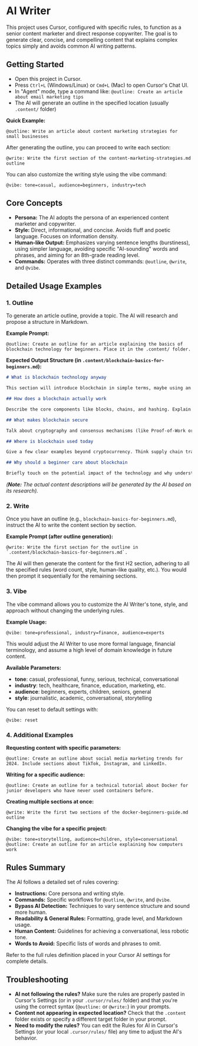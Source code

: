 # AI Writer

This project uses Cursor, configured with specific rules, to function as a senior content marketer and direct response copywriter. The goal is to generate clear, concise, and compelling content that explains complex topics simply and avoids common AI writing patterns.

## Getting Started

- Open this project in Cursor.
- Press `Ctrl+L` (Windows/Linux) or `Cmd+L` (Mac) to open Cursor's Chat UI.
- In "Agent" mode, type a command like: `@outline: Create an article about email marketing tips`
- The AI will generate an outline in the specified location (usually `.content/` folder)

**Quick Example:**

```
@outline: Write an article about content marketing strategies for small businesses
```

After generating the outline, you can proceed to write each section:

```
@write: Write the first section of the content-marketing-strategies.md outline
```

You can also customize the writing style using the vibe command:

```
@vibe: tone=casual, audience=beginners, industry=tech
```

## Core Concepts

- **Persona:** The AI adopts the persona of an experienced content marketer and copywriter.
- **Style:** Direct, informational, and concise. Avoids fluff and poetic language. Focuses on information density.
- **Human-like Output:** Emphasizes varying sentence lengths (burstiness), using simpler language, avoiding specific "AI-sounding" words and phrases, and aiming for an 8th-grade reading level.
- **Commands:** Operates with three distinct commands: `@outline`, `@write`, and `@vibe`.

## Detailed Usage Examples

### 1. Outline

To generate an article outline, provide a topic. The AI will research and propose a structure in Markdown.

**Example Prompt:**

```
@outline: Create an outline for an article explaining the basics of blockchain technology for beginners. Place it in the .content/ folder.
```

**Expected Output Structure (in `.content/blockchain-basics-for-beginners.md`):**

```markdown
# What is blockchain technology anyway

This section will introduce blockchain in simple terms, maybe using an analogy like a shared digital ledger. Explain that it's the tech behind things like Bitcoin, but has many other uses. Keep it brief and hook the reader.

## How does a blockchain actually work

Describe the core components like blocks, chains, and hashing. Explain decentralization and immutability without getting too technical. Focus on the 'what' and 'why it matters' for a beginner.

## What makes blockchain secure

Talk about cryptography and consensus mechanisms (like Proof-of-Work or Proof-of-Stake) in very simple terms. Emphasize why it's hard to tamper with.

## Where is blockchain used today

Give a few clear examples beyond cryptocurrency. Think supply chain tracking, voting systems, or digital identity. Show the practical applications.

## Why should a beginner care about blockchain

Briefly touch on the potential impact of the technology and why understanding the basics is useful in today's world.
```

_(**Note:** The actual content descriptions will be generated by the AI based on its research)._

### 2. Write

Once you have an outline (e.g., `blockchain-basics-for-beginners.md`), instruct the AI to write the content section by section.

**Example Prompt (after outline generation):**

```
@write: Write the first section for the outline in `.content/blockchain-basics-for-beginners.md`.
```

The AI will then generate the content for the first H2 section, adhering to all the specified rules (word count, style, human-like quality, etc.). You would then prompt it sequentially for the remaining sections.

### 3. Vibe

The vibe command allows you to customize the AI Writer's tone, style, and approach without changing the underlying rules.

**Example Usage:**

```
@vibe: tone=professional, industry=finance, audience=experts
```

This would adjust the AI Writer to use more formal language, financial terminology, and assume a high level of domain knowledge in future content.

**Available Parameters:**

- **tone**: casual, professional, funny, serious, technical, conversational
- **industry**: tech, healthcare, finance, education, marketing, etc.
- **audience**: beginners, experts, children, seniors, general
- **style**: journalistic, academic, conversational, storytelling

You can reset to default settings with:

```
@vibe: reset
```

### 4. Additional Examples

**Requesting content with specific parameters:**

```
@outline: Create an outline about social media marketing trends for 2024. Include sections about TikTok, Instagram, and LinkedIn.
```

**Writing for a specific audience:**

```
@outline: Create an outline for a technical tutorial about Docker for junior developers who have never used containers before.
```

**Creating multiple sections at once:**

```
@write: Write the first two sections of the docker-beginners-guide.md outline
```

**Changing the vibe for a specific project:**

```
@vibe: tone=storytelling, audience=children, style=conversational
@outline: Create an outline for an article explaining how computers work
```

## Rules Summary

The AI follows a detailed set of rules covering:

- **Instructions:** Core persona and writing style.
- **Commands:** Specific workflows for `@outline`, `@write`, and `@vibe`.
- **Bypass AI Detection:** Techniques to vary sentence structure and sound more human.
- **Readability & General Rules:** Formatting, grade level, and Markdown usage.
- **Human Content:** Guidelines for achieving a conversational, less robotic tone.
- **Words to Avoid:** Specific lists of words and phrases to omit.

Refer to the full rules definition placed in your Cursor AI settings for complete details.

## Troubleshooting

- **AI not following the rules?** Make sure the rules are properly pasted in Cursor's Settings (or in your `.cursor/rules/` folder) and that you're using the correct syntax (`@outline:` or `@write:`) in your prompts.
- **Content not appearing in expected location?** Check that the `.content` folder exists or specify a different target folder in your prompt.
- **Need to modify the rules?** You can edit the Rules for AI in Cursor's Settings (or your local `.cursor/rules/` file) any time to adjust the AI's behavior.
